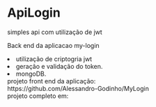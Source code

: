 # ApiLogin
simples api com utilização de jwt

Back end da aplicacao my-login
<li>utilização de criptogria jwt
<li>geração e validação do token.
<li>mongoDB. <br>
projeto front end da aplicação: <br>
https://github.com/Alessandro-Godinho/MyLogin <br>
projeto completo em: <br>
